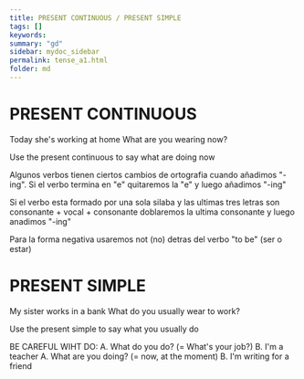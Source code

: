 ```yaml
---
title: PRESENT CONTINUOUS / PRESENT SIMPLE
tags: []
keywords:
summary: "gd"
sidebar: mydoc_sidebar
permalink: tense_a1.html
folder: md
---
```


# PRESENT CONTINUOUS

Today she's working at home
What are you wearing now?

Use the present continuous to say what are doing now

Algunos verbos tienen ciertos cambios de ortografia cuando añadimos "-ing". Si el verbo termina en "e" quitaremos la "e" y luego añadimos "-ing"

Si el verbo esta formado por una sola silaba y las ultimas tres letras son consonante + vocal + consonante doblaremos la ultima consonante y luego anadimos "-ing"

Para la forma negativa usaremos not (no) detras del verbo "to be" (ser o estar)


# PRESENT SIMPLE

My sister works in a bank 
What do you usually wear to work?

Use the present simple to say what you usually do 

BE CAREFUL WIHT DO:
A. What do you do? (= What's your job?)
B. I'm a teacher
A. What are you doing? (= now, at the moment)
B. I'm writing for a friend

